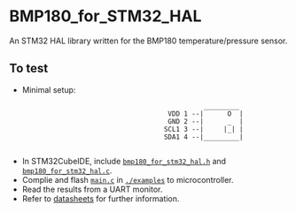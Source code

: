 # BMP180_for_STM32_HAL
An STM32 HAL library written for the BMP180 temperature/pressure sensor. 

## To test
* Minimal setup:
```
                                                 _________
                                        VDD 1 --|      O  |
                                        GND 2 --|      _  |
                                       SCL1 3 --|     |_| |
                                       SDA1 4 --|_________|    
                                   
 ```
* In STM32CubeIDE, include [`bmp180_for_stm32_hal.h`](./bmp180_for_stm32_hal.h) and [`bmp180_for_stm32_hal.c`](./bmp180_for_stm32_hal.c).
* Complie and flash [`main.c`](./examples/main.c) in [`./examples`](./examples) to microcontroller.
* Read the results from a UART monitor.
* Refer to [datasheets](https://www.google.com/url?sa=t&rct=j&q=&esrc=s&source=web&cd=&cad=rja&uact=8&ved=2ahUKEwi23vToqPLpAhUDZt4KHTPUA-sQFjAAegQIBBAB&url=https%3A%2F%2Fcdn-shop.adafruit.com%2Fdatasheets%2FBST-BMP180-DS000-09.pdf&usg=AOvVaw2GVPbzAj6_NxVb-N7lcGQe) for further information.
